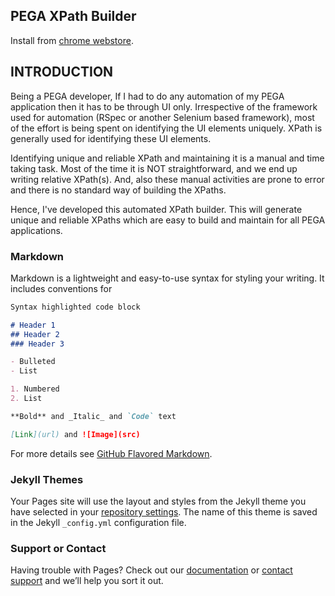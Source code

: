 ## PEGA XPath Builder

Install from [chrome webstore](https://chrome.google.com/webstore/detail/pega-xpath-builder/egkbiiglhcgopbejlhmekoopkjcgbgoj).

## INTRODUCTION
 
Being a PEGA developer, If I had to do any automation of my PEGA application then it has to be through UI only. Irrespective of the framework used for automation (RSpec or another Selenium based framework), most of the effort is being spent on identifying the UI elements uniquely. XPath is generally used for identifying these UI elements.
 
Identifying unique and reliable XPath and maintaining it is a manual and time taking task. Most of the time it is NOT straightforward, and we end up writing relative XPath(s). And, also these manual activities are prone to error and there is no standard way of building the XPaths.
 
Hence, I've developed this automated XPath builder. This will generate unique and reliable XPaths which are easy to build and maintain for all PEGA applications.

### Markdown

Markdown is a lightweight and easy-to-use syntax for styling your writing. It includes conventions for

```markdown
Syntax highlighted code block

# Header 1
## Header 2
### Header 3

- Bulleted
- List

1. Numbered
2. List

**Bold** and _Italic_ and `Code` text

[Link](url) and ![Image](src)
```

For more details see [GitHub Flavored Markdown](https://guides.github.com/features/mastering-markdown/).

### Jekyll Themes

Your Pages site will use the layout and styles from the Jekyll theme you have selected in your [repository settings](https://github.com/complanboy2/xpath-builder/settings). The name of this theme is saved in the Jekyll `_config.yml` configuration file.

### Support or Contact

Having trouble with Pages? Check out our [documentation](https://help.github.com/categories/github-pages-basics/) or [contact support](https://github.com/contact) and we’ll help you sort it out.
